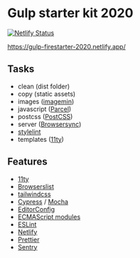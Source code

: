 # Gulp starter kit 2020

[![Netlify Status](https://api.netlify.com/api/v1/badges/9f6f1057-2ce5-44f6-9b4a-47430a9bb5c8/deploy-status)](https://app.netlify.com/sites/gulp-firestarter-2020/deploys)

https://gulp-firestarter-2020.netlify.app/

## Tasks

-   clean (dist folder)
-   copy (static assets)
-   images ([imagemin](https://www.npmjs.com/package/imagemin))
-   javascript ([Parcel](https://parceljs.org))
-   postcss ([PostCSS](https://www.npmjs.com/package/postcss))
-   server ([Browsersync](https://www.npmjs.com/package/browser-sync))
-   [stylelint](https://www.npmjs.com/package/stylelint)
-   templates ([11ty](https://www.11ty.dev/))

## Features

-   [11ty](https://www.11ty.dev/)
-   [Browserslist](https://github.com/browserslist/browserslist)
-   [tailwindcss](https://tailwindcss.com)
-   [Cypress](https://www.cypress.io) / [Mocha](https://mochajs.org)
-   [EditorConfig](https://editorconfig.org)
-   [ECMAScript modules](https://github.com/standard-things/esm)
-   [ESLint](https://eslint.org)
-   [Netlify](https://www.netlify.com)
-   [Prettier](https://www.npmjs.com/package/prettier)
-   [Sentry](https://sentry.io)
